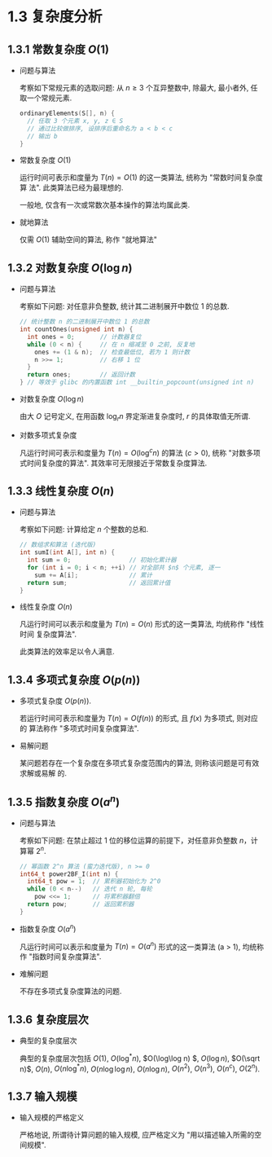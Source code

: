 # 1.3 复杂度分析

## 1.3.1 常数复杂度 $O(1)$

- 问题与算法

  考察如下常规元素的选取问题: 从 $n \geqslant 3$ 个互异整数中, 除最大, 最小者外,
  任取一个常规元素.

  ```cpp
  ordinaryElements(S[], n) {
    // 任取 3 个元素 x, y, z ∈ S
    // 通过比较做排序, 设排序后重命名为 a < b < c
    // 输出 b
  }
  ```

- 常数复杂度 $O(1)$

  运行时间可表示和度量为 $T(n) = O(1)$ 的这一类算法, 统称为 "常数时间复杂度算
  法". 此类算法已经为最理想的.

  一般地, 仅含有一次或常数次基本操作的算法均属此类.

- 就地算法

  仅需 $O(1)$ 辅助空间的算法, 称作 "就地算法"

## 1.3.2 对数复杂度 $O(\log n)$

- 问题与算法

  考察如下问题: 对任意非负整数, 统计其二进制展开中数位 1 的总数.

  ```cpp
  // 统计整数 n 的二进制展开中数位 1 的总数
  int countOnes(unsigned int n) {
    int ones = 0;       // 计数器复位
    while (0 < n) {     // 在 n 缩减至 0 之前, 反复地
      ones += (1 & n);  // 检查最低位, 若为 1 则计数
      n >>= 1;          // 右移 1 位
    }
    return ones;        // 返回计数
  } // 等效于 glibc 的内置函数 int __builtin_popcount(unsigned int n)
  ```

- 对数复杂度 $O(\log n)$

  由大 $O$ 记号定义, 在用函数 $\log_r n$ 界定渐进复杂度时, $r$ 的具体取值无所谓.

- 对数多项式复杂度

  凡运行时间可表示和度量为 $T(n) = O(\log^cn)$ 的算法 ($c > 0$), 统称 "对数多项
  式时间复杂度的算法". 其效率可无限接近于常数复杂度算法.

## 1.3.3 线性复杂度 $O(n)$

- 问题与算法

  考察如下问题: 计算给定 $n$ 个整数的总和.

  ```cpp
  // 数组求和算法 (迭代版)
  int sumI(int A[], int n) {
    int sum = 0;                // 初始化累计器
    for (int i = 0; i < n; ++i) // 对全部共 $n$ 个元素, 逐一
      sum += A[i];              // 累计
    return sum;                 // 返回累计值
  }
  ```

- 线性复杂度 $O(n)$

  凡运行时间可以表示和度量为 $T(n) = O(n)$ 形式的这一类算法, 均统称作 "线性时间
  复杂度算法".

  此类算法的效率足以令人满意.

## 1.3.4 多项式复杂度 $O(p(n))$

- 多项式复杂度 $O(p(n))$.

  若运行时间可表示和度量为 $T(n) = O(f(n))$ 的形式, 且 $f(x)$ 为多项式, 则对应的
  算法称作 "多项式时间复杂度算法".

- 易解问题

  某问题若存在一个复杂度在多项式复杂度范围内的算法, 则称该问题是可有效求解或易解
  的.

## 1.3.5 指数复杂度 $O(a^n)$

- 问题与算法

  考察如下问题: 在禁止超过 $1$ 位的移位运算的前提下，对任意非负整数 $n$，计算幂
  $2^n$.

  ```cpp
  // 幂函数 2^n 算法 (蛮力迭代版), n >= 0
  int64_t power2BF_I(int n) {
    int64_t pow = 1;  // 累积器初始化为 2^0
    while (0 < n--)   // 迭代 n 轮, 每轮
      pow <<= 1;      // 将累积器翻倍
    return pow;       // 返回累积器
  }
  ```

- 指数复杂度 $O(a^n)$

  凡运行时间可以表示和度量为 $T(n) = O(a^n)$ 形式的这一类算法 (a > 1), 均统称作
  "指数时间复杂度算法".

- 难解问题

  不存在多项式复杂度算法的问题.

## 1.3.6 复杂度层次

- 典型的复杂度层次

  典型的复杂度层次包括 $O(1)$, $O(\log^* n)$, $O(\log\log n) $, $O(\log n)$,
  $O(\sqrt n)$, $O(n)$, $O(n\log^* n)$, $O(n\log\log n)$, $O(n\log n)$,
  $O(n^2)$, $O(n^3)$, $O(n^c)$, $O(2^n)$.

## 1.3.7 输入规模

- 输入规模的严格定义

  严格地说, 所谓待计算问题的输入规模, 应严格定义为 "用以描述输入所需的空间规模".
